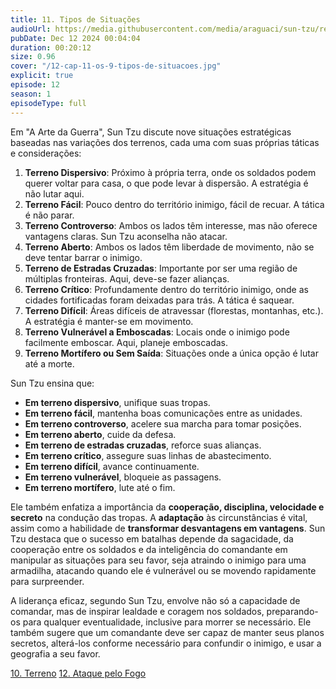 ```yaml
---
title: 11. Tipos de Situações
audioUrl: https://media.githubusercontent.com/media/araguaci/sun-tzu/refs/heads/main/public/audio/12-cap-11-os-9-tipos-de-situacoes.mp3
pubDate: Dec 12 2024 00:04:04
duration: 00:20:12
size: 0.96
cover: "/12-cap-11-os-9-tipos-de-situacoes.jpg"
explicit: true
episode: 12
season: 1
episodeType: full
---
```



Em "A Arte da Guerra", Sun Tzu discute nove situações estratégicas baseadas nas variações dos terrenos, cada uma com suas próprias táticas e considerações:

1. **Terreno Dispersivo**: Próximo à própria terra, onde os soldados podem querer voltar para casa, o que pode levar à dispersão. A estratégia é não lutar aqui.
2. **Terreno Fácil**: Pouco dentro do território inimigo, fácil de recuar. A tática é não parar.
3. **Terreno Controverso**: Ambos os lados têm interesse, mas não oferece vantagens claras. Sun Tzu aconselha não atacar.
4. **Terreno Aberto**: Ambos os lados têm liberdade de movimento, não se deve tentar barrar o inimigo.
5. **Terreno de Estradas Cruzadas**: Importante por ser uma região de múltiplas fronteiras. Aqui, deve-se fazer alianças.
6. **Terreno Crítico**: Profundamente dentro do território inimigo, onde as cidades fortificadas foram deixadas para trás. A tática é saquear.
7. **Terreno Difícil**: Áreas difíceis de atravessar (florestas, montanhas, etc.). A estratégia é manter-se em movimento.
8. **Terreno Vulnerável a Emboscadas**: Locais onde o inimigo pode facilmente emboscar. Aqui, planeje emboscadas.
9. **Terreno Mortífero ou Sem Saída**: Situações onde a única opção é lutar até a morte.

Sun Tzu ensina que:

- **Em terreno dispersivo**, unifique suas tropas.
- **Em terreno fácil**, mantenha boas comunicações entre as unidades.
- **Em terreno controverso**, acelere sua marcha para tomar posições.
- **Em terreno aberto**, cuide da defesa.
- **Em terreno de estradas cruzadas**, reforce suas alianças.
- **Em terreno crítico**, assegure suas linhas de abastecimento.
- **Em terreno difícil**, avance continuamente.
- **Em terreno vulnerável**, bloqueie as passagens.
- **Em terreno mortífero**, lute até o fim.

Ele também enfatiza a importância da **cooperação, disciplina, velocidade e secreto** na condução das tropas. A **adaptação** às circunstâncias é vital, assim como a habilidade de **transformar desvantagens em vantagens**. Sun Tzu destaca que o sucesso em batalhas depende da sagacidade, da cooperação entre os soldados e da inteligência do comandante em manipular as situações para seu favor, seja atraindo o inimigo para uma armadilha, atacando quando ele é vulnerável ou se movendo rapidamente para surpreender.

A liderança eficaz, segundo Sun Tzu, envolve não só a capacidade de comandar, mas de inspirar lealdade e coragem nos soldados, preparando-os para qualquer eventualidade, inclusive para morrer se necessário. Ele também sugere que um comandante deve ser capaz de manter seus planos secretos, alterá-los conforme necessário para confundir o inimigo, e usar a geografia a seu favor.

<div class="text-center mt-16">
  <a class="btn btn-accent mt-9" href="/episode/post11">10. Terreno</a>
  <a class="btn btn-accent mt-9" href="/episode/post13">12. Ataque pelo Fogo</a>
</div>